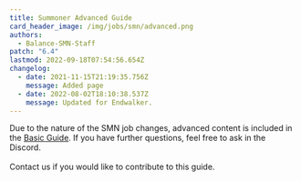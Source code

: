 ```yaml
---
title: Summoner Advanced Guide
card_header_image: /img/jobs/smn/advanced.png
authors:
  - Balance-SMN-Staff
patch: "6.4"
lastmod: 2022-09-18T07:54:56.654Z
changelog:
  - date: 2021-11-15T21:19:35.756Z
    message: Added page
  - date: 2022-08-02T18:10:38.537Z
    message: Updated for Endwalker.
---
```


Due to the nature of the SMN job changes, advanced content is included in the [Basic Guide](/jobs/casters/summoner/basic-guide/). If you have further questions, feel free to ask in the Discord.\
\
Contact us if you would like to contribute to this guide.
